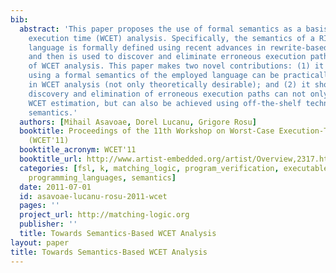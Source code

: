 ```yaml
---
bib:
  abstract: 'This paper proposes the use of formal semantics as a basis for worst-case
    execution time (WCET) analysis. Specifically, the semantics of a RISC assembly
    language is formally defined using recent advances in rewrite-based semantics,
    and then is used to discover and eliminate erroneous execution paths in the context
    of WCET analysis. This paper makes two novel contributions: (1) it shows that
    using a formal semantics of the employed language can be practically feasible
    in WCET analysis (not only theoretically desirable); and (2) it shows that the
    discovery and elimination of erroneous execution paths can not only improve the
    WCET estimation, but can also be achieved using off-the-shelf technology for rewrite-based
    semantics.'
  authors: [Mihail Asavoae, Dorel Lucanu, Grigore Rosu]
  booktitle: Proceedings of the 11th Workshop on Worst-Case Execution-Time Analysis
    (WCET'11)
  booktitle_acronym: WCET'11
  booktitle_url: http://www.artist-embedded.org/artist/Overview,2317.html
  categories: [fsl, k, matching_logic, program_verification, executable_semantics,
    programming_languages, semantics]
  date: 2011-07-01
  id: asavoae-lucanu-rosu-2011-wcet
  pages: ''
  project_url: http://matching-logic.org
  publisher: ''
  title: Towards Semantics-Based WCET Analysis
layout: paper
title: Towards Semantics-Based WCET Analysis
---
```


